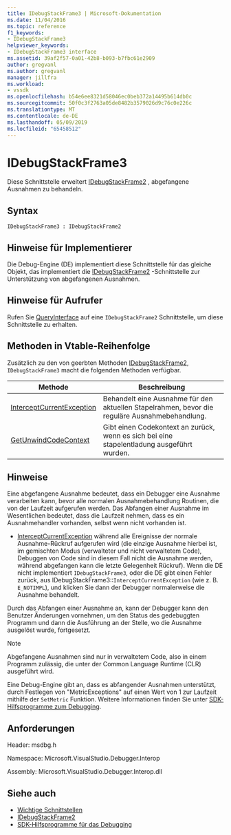 ```yaml
---
title: IDebugStackFrame3 | Microsoft-Dokumentation
ms.date: 11/04/2016
ms.topic: reference
f1_keywords:
- IDebugStackFrame3
helpviewer_keywords:
- IDebugStackFrame3 interface
ms.assetid: 39af2f57-0a01-42b8-b093-b7fbc61e2909
author: gregvanl
ms.author: gregvanl
manager: jillfra
ms.workload:
- vssdk
ms.openlocfilehash: b54e6ee8321d58046ec0beb372a14495b614db0c
ms.sourcegitcommit: 50f0c3f2763a05de8482b3579026d9c76c0e226c
ms.translationtype: MT
ms.contentlocale: de-DE
ms.lasthandoff: 05/09/2019
ms.locfileid: "65458512"
---
```

# <a name="idebugstackframe3"></a>IDebugStackFrame3
Diese Schnittstelle erweitert [IDebugStackFrame2](../../../extensibility/debugger/reference/idebugstackframe2.md) , abgefangene Ausnahmen zu behandeln.

## <a name="syntax"></a>Syntax

```
IDebugStackFrame3 : IDebugStackFrame2
```

## <a name="notes-for-implementers"></a>Hinweise für Implementierer
 Die Debug-Engine (DE) implementiert diese Schnittstelle für das gleiche Objekt, das implementiert die [IDebugStackFrame2](../../../extensibility/debugger/reference/idebugstackframe2.md) -Schnittstelle zur Unterstützung von abgefangenen Ausnahmen.

## <a name="notes-for-callers"></a>Hinweise für Aufrufer
 Rufen Sie [QueryInterface](/cpp/atl/queryinterface) auf eine `IDebugStackFrame2` Schnittstelle, um diese Schnittstelle zu erhalten.

## <a name="methods-in-vtable-order"></a>Methoden in Vtable-Reihenfolge
 Zusätzlich zu den von geerbten Methoden [IDebugStackFrame2](../../../extensibility/debugger/reference/idebugstackframe2.md), `IDebugStackFrame3` macht die folgenden Methoden verfügbar.

|Methode|Beschreibung|
|------------|-----------------|
|[InterceptCurrentException](../../../extensibility/debugger/reference/idebugstackframe3-interceptcurrentexception.md)|Behandelt eine Ausnahme für den aktuellen Stapelrahmen, bevor die reguläre Ausnahmebehandlung.|
|[GetUnwindCodeContext](../../../extensibility/debugger/reference/idebugstackframe3-getunwindcodecontext.md)|Gibt einen Codekontext an zurück, wenn es sich bei eine stapelentladung ausgeführt wurden.|

## <a name="remarks"></a>Hinweise
 Eine abgefangene Ausnahme bedeutet, dass ein Debugger eine Ausnahme verarbeiten kann, bevor alle normalen Ausnahmebehandlung Routinen, die von der Laufzeit aufgerufen werden. Das Abfangen einer Ausnahme im Wesentlichen bedeutet, dass die Laufzeit nehmen, dass es ein Ausnahmehandler vorhanden, selbst wenn nicht vorhanden ist.

- [InterceptCurrentException](../../../extensibility/debugger/reference/idebugstackframe3-interceptcurrentexception.md) während alle Ereignisse der normale Ausnahme-Rückruf aufgerufen wird (die einzige Ausnahme hierbei ist, im gemischten Modus (verwalteter und nicht verwaltetem Code), Debuggen von Code sind in diesem Fall nicht die Ausnahme werden, während abgefangen kann die letzte Gelegenheit Rückruf). Wenn die DE nicht implementiert `IDebugStackFrame3`, oder die DE gibt einen Fehler zurück, aus IDebugStackFrame3::`InterceptCurrentException` (wie z. B. `E_NOTIMPL`), und klicken Sie dann der Debugger normalerweise die Ausnahme behandelt.

 Durch das Abfangen einer Ausnahme an, kann der Debugger kann den Benutzer Änderungen vornehmen, um den Status des gedebuggten Programm und dann die Ausführung an der Stelle, wo die Ausnahme ausgelöst wurde, fortgesetzt.

> [!NOTE]
> Abgefangene Ausnahmen sind nur in verwaltetem Code, also in einem Programm zulässig, die unter der Common Language Runtime (CLR) ausgeführt wird.

 Eine Debug-Engine gibt an, dass es abfangender Ausnahmen unterstützt, durch Festlegen von "MetricExceptions" auf einen Wert von 1 zur Laufzeit mithilfe der `SetMetric` Funktion. Weitere Informationen finden Sie unter [SDK-Hilfsprogramme zum Debugging](../../../extensibility/debugger/reference/sdk-helpers-for-debugging.md).

## <a name="requirements"></a>Anforderungen
 Header: msdbg.h

 Namespace: Microsoft.VisualStudio.Debugger.Interop

 Assembly: Microsoft.VisualStudio.Debugger.Interop.dll

## <a name="see-also"></a>Siehe auch
- [Wichtige Schnittstellen](../../../extensibility/debugger/reference/core-interfaces.md)
- [IDebugStackFrame2](../../../extensibility/debugger/reference/idebugstackframe2.md)
- [SDK-Hilfsprogramme für das Debugging](../../../extensibility/debugger/reference/sdk-helpers-for-debugging.md)
